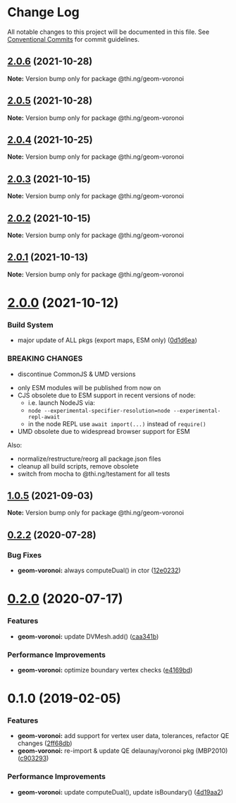 # Change Log

All notable changes to this project will be documented in this file.
See [Conventional Commits](https://conventionalcommits.org) for commit guidelines.

## [2.0.6](https://github.com/thi-ng/umbrella/compare/@thi.ng/geom-voronoi@2.0.5...@thi.ng/geom-voronoi@2.0.6) (2021-10-28)

**Note:** Version bump only for package @thi.ng/geom-voronoi





## [2.0.5](https://github.com/thi-ng/umbrella/compare/@thi.ng/geom-voronoi@2.0.4...@thi.ng/geom-voronoi@2.0.5) (2021-10-28)

**Note:** Version bump only for package @thi.ng/geom-voronoi





## [2.0.4](https://github.com/thi-ng/umbrella/compare/@thi.ng/geom-voronoi@2.0.3...@thi.ng/geom-voronoi@2.0.4) (2021-10-25)

**Note:** Version bump only for package @thi.ng/geom-voronoi





## [2.0.3](https://github.com/thi-ng/umbrella/compare/@thi.ng/geom-voronoi@2.0.2...@thi.ng/geom-voronoi@2.0.3) (2021-10-15)

**Note:** Version bump only for package @thi.ng/geom-voronoi





## [2.0.2](https://github.com/thi-ng/umbrella/compare/@thi.ng/geom-voronoi@2.0.1...@thi.ng/geom-voronoi@2.0.2) (2021-10-15)

**Note:** Version bump only for package @thi.ng/geom-voronoi





## [2.0.1](https://github.com/thi-ng/umbrella/compare/@thi.ng/geom-voronoi@2.0.0...@thi.ng/geom-voronoi@2.0.1) (2021-10-13)

**Note:** Version bump only for package @thi.ng/geom-voronoi





# [2.0.0](https://github.com/thi-ng/umbrella/compare/@thi.ng/geom-voronoi@1.0.5...@thi.ng/geom-voronoi@2.0.0) (2021-10-12)


### Build System

* major update of ALL pkgs (export maps, ESM only) ([0d1d6ea](https://github.com/thi-ng/umbrella/commit/0d1d6ea9fab2a645d6c5f2bf2591459b939c09b6))


### BREAKING CHANGES

* discontinue CommonJS & UMD versions

- only ESM modules will be published from now on
- CJS obsolete due to ESM support in recent versions of node:
  - i.e. launch NodeJS via:
  - `node --experimental-specifier-resolution=node --experimental-repl-await`
  - in the node REPL use `await import(...)` instead of `require()`
- UMD obsolete due to widespread browser support for ESM

Also:
- normalize/restructure/reorg all package.json files
- cleanup all build scripts, remove obsolete
- switch from mocha to @thi.ng/testament for all tests






##  [1.0.5](https://github.com/thi-ng/umbrella/compare/@thi.ng/geom-voronoi@1.0.4...@thi.ng/geom-voronoi@1.0.5) (2021-09-03) 

**Note:** Version bump only for package @thi.ng/geom-voronoi 

##  [0.2.2](https://github.com/thi-ng/umbrella/compare/@thi.ng/geom-voronoi@0.2.1...@thi.ng/geom-voronoi@0.2.2) (2020-07-28) 

###  Bug Fixes 

- **geom-voronoi:** always computeDual() in ctor ([12e0232](https://github.com/thi-ng/umbrella/commit/12e023265c8d141e6c5f4e539541dfc017fdcfc1)) 

#  [0.2.0](https://github.com/thi-ng/umbrella/compare/@thi.ng/geom-voronoi@0.1.55...@thi.ng/geom-voronoi@0.2.0) (2020-07-17) 

###  Features 

- **geom-voronoi:** update DVMesh.add() ([caa341b](https://github.com/thi-ng/umbrella/commit/caa341b8e40630981ca71db1c7cb84e8b30f4cc6)) 

###  Performance Improvements 

- **geom-voronoi:** optimize boundary vertex checks ([e4169bd](https://github.com/thi-ng/umbrella/commit/e4169bd73107b4835c0739676bd296c0e4902b1e)) 

#  0.1.0 (2019-02-05) 

###  Features 

- **geom-voronoi:** add support for vertex user data, tolerances, refactor QE changes ([2ff68db](https://github.com/thi-ng/umbrella/commit/2ff68db)) 
- **geom-voronoi:** re-import & update QE delaunay/voronoi pkg (MBP2010) ([c903293](https://github.com/thi-ng/umbrella/commit/c903293)) 

###  Performance Improvements 

- **geom-voronoi:** update computeDual(), update isBoundary() ([4d19aa2](https://github.com/thi-ng/umbrella/commit/4d19aa2))
